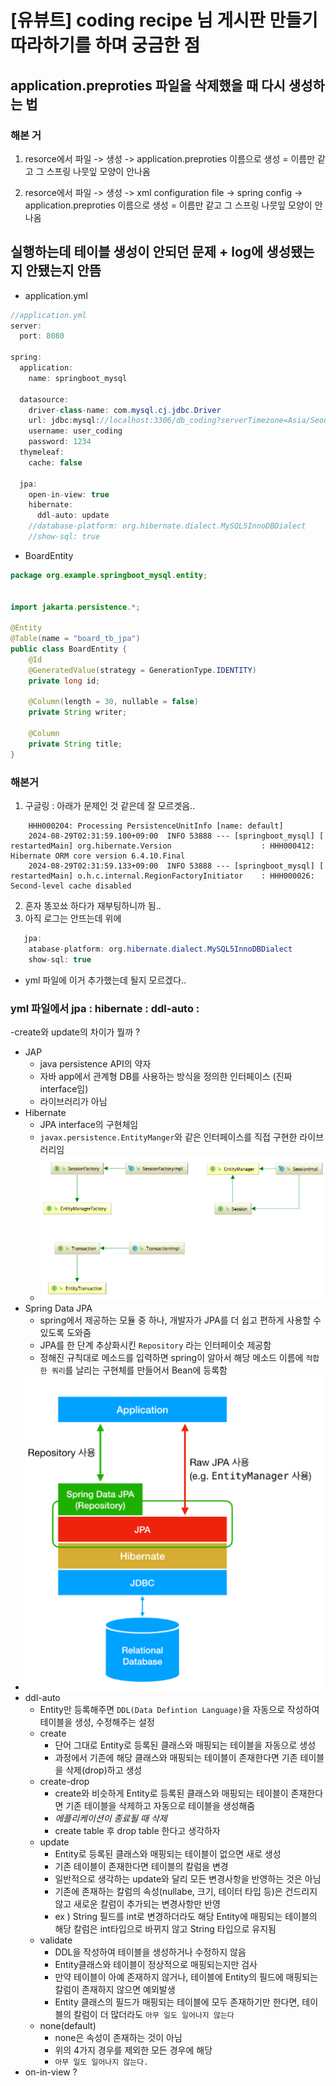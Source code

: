 # [유뷰트] coding recipe 님 게시판 만들기 따라하기를 하며 궁금한 점 

## application.preproties 파일을 삭제했을 때 다시 생성하는 법 

### 해본 거
1. resorce에서 파일 -> 생성 -> application.preproties 이름으로 생성 
= 이름만 같고 그 스프링 나뭇잎 모양이 안나옴

2. resorce에서 파일 -> 생성 -> xml configuration file -> spring config -> application.preproties 이름으로 생성 
= 이름만 같고 그 스프링 나뭇잎 모양이 안나옴

## 실행하는데 테이블 생성이 안되던 문제  + log에 생성됐는지 안됐는지 안뜸
- application.yml
```java 
//application.yml
server:
  port: 8080

spring:
  application:
    name: springboot_mysql

  datasource:
    driver-class-name: com.mysql.cj.jdbc.Driver
    url: jdbc:mysql://localhost:3306/db_coding?serverTimezone=Asia/Seoul&characterEncoding=UTF-8
    username: user_coding
    password: 1234
  thymeleaf:
    cache: false

  jpa:
    open-in-view: true
    hibernate:
      ddl-auto: update
    //database-platform: org.hibernate.dialect.MySQL5InnoDBDialect
    //show-sql: true
```
- BoardEntity
```java
package org.example.springboot_mysql.entity;


import jakarta.persistence.*;

@Entity
@Table(name = "board_tb_jpa")
public class BoardEntity {
    @Id
    @GeneratedValue(strategy = GenerationType.IDENTITY)
    private long id;

    @Column(length = 30, nullable = false)
    private String writer;

    @Column
    private String title;
}

```

### 해본거 
1. 구글링 : 아래가 문제인 것 같은데 잘 모르겟음.. 
``` 
    HHH000204: Processing PersistenceUnitInfo [name: default]
    2024-08-29T02:31:59.100+09:00  INFO 53888 --- [springboot_mysql] [  restartedMain] org.hibernate.Version                    : HHH000412: Hibernate ORM core version 6.4.10.Final
    2024-08-29T02:31:59.133+09:00  INFO 53888 --- [springboot_mysql] [  restartedMain] o.h.c.internal.RegionFactoryInitiator    : HHH000026: Second-level cache disabled
```

2. 혼자 똥꼬쑈 하다가 재부팅하니까 됨.. 
3. 아직 로그는 안뜨는데 위에 
```java
   jpa:
    atabase-platform: org.hibernate.dialect.MySQL5InnoDBDialect
    show-sql: true
```
- yml 파일에 이거 추가했는데 될지 모르겠다.. 

### yml 파일에서 jpa : hibernate : ddl-auto : 
-create와 update의 차이가 뭘까 ?
- JAP 
  - java persistence API의 약자
  - 자바 app에서 관계형 DB를 사용하는 방식을 정의한 인터페이스 (진짜 interface임)
  - 라이브러리가 아님
- Hibernate 
  - JPA interface의 구현체임 
  - `javax.persistence.EntityManger`와 같은 인터페이스를 직접 구현한 라이브러리임
  - ![alt text](image-4.png)
- Spring Data JPA
  - spring에서 제공하는 모듈 중 하나, 개발자가 JPA를 더 쉽고 편하게 사용할 수 있도록 도와줌 
  - JPA를 한 단계 추상화시킨 `Repository` 라는 인터페이슷 제공함 
  - 정해진 규칙대로 메소드를 입력하면 spring이 알아서 해당 메소드 이름에 `적합한 쿼리`를 날리는 구현체를 만들어서 Bean에 등록함
- ![alt text](image-5.png)
- ddl-auto 
  - Entity만 등록해주면 `DDL(Data Defintion Language)`을 자동으로 작성하여 테이블을 생성, 수정해주는 설정 
  - create
    - 단어 그대로 Entity로 등록된 클래스와 매핑되는 테이블을 자동으로 생성
    - 과정에서 기존에 해당 클래스와 매핑되는 테이블이 존재한다면 기존 테이블을 삭제(drop)하고 생성 
  - create-drop
    - create와 비슷하게 Entity로 등록된 클래스와 매핑되는 테이블이 존재한다면 기존 테이블을 삭제하고 자동으로 테이블을 생성해줌
    - *에플리케이션이 종료될 때 삭제*
    - create table 후 drop table 한다고 생각하자  
  - update
    - Entity로 등록된 클래스와 매핑되는 테이블이 없으면 새로 생성
    - 기존 테이블이 존재한다면 테이블의 칼럼을 변경 
    - 일반적으로 생각하는 update와 달리 모든 변경사항을 반영하는 것은 아님
    - 기존에 존재하는 칼럼의 속성(nullabe, 크기, 테이터 타입 등)은 건드리지 않고 새로운 칼럼이 추가되는 변경사항만 반영 
    - ex ) String 필드를 int로 변경하더라도 해당 Entity에 매핑되는 테이블의 해당 칼럼은 int타입으로 바뀌지 않고 String 타입으로 유지됨 
  - validate
    - DDL을 작성하여 테이블을 생성하거나 수정하지 않음
    - Entity클래스와 테이블이 정상적으로 매핑되는지만 검사
    - 만약 테이블이 아예 존재하지 않거나, 테이블에 Entity의 필드에 매핑되는 칼럼이 존재하지 않으면 예외발생 
    - Entity 클래스의 필드가 매핑되는 테이블에 모두 존재하기만 한다면, 테이블의 칼럼이 더 많더라도 `아무 일도 일어나지 않는다`
  - none(default) 
    - none은 속성이 존재하는 것이 아님
    - 위의 4가지 경우를 제외한 모든 경우에 해당 
    - `아무 일도 일어나지 않는다.`
- on-in-view ? 
  